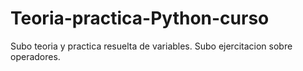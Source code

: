 # Teoria-practica-Python-curso
Subo teoria y practica resuelta de variables.
Subo ejercitacion sobre operadores.

